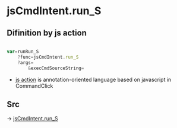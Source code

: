 # jsCmdIntent.run_S

## Difinition by js action

```js.js

var=runRun_S
	?func=jsCmdIntent.run_S
	?args=
		&execCmdSourceString=
```

- [js action](#) is annotation-oriented language based on javascript in CommandClick

## Src

-> [jsCmdIntent.run_S](https://github.com/puutaro/CommandClick/blob/master/app/src/main/java/com/puutaro/commandclick/fragment_lib/terminal_fragment/js_interface/JsCmdIntent.kt#L18)



